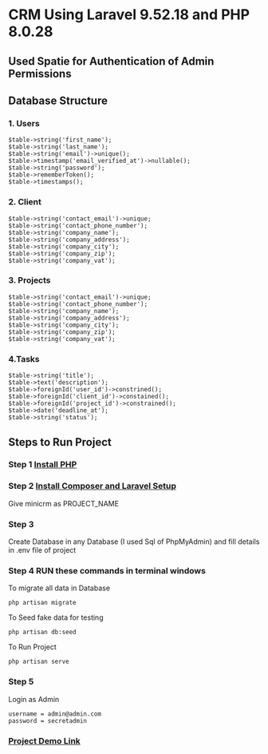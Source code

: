 
# CRM Using Laravel 9.52.18 and PHP 8.0.28

## Used Spatie for Authentication of Admin Permissions

## Database Structure

### 1. Users
```
$table->string('first_name');
$table->string('last_name');
$table->string('email')->unique();
$table->timestamp('email_verified_at')->nullable();
$table->string('password');
$table->rememberToken();
$table->timestamps();
```
### 2. Client
```
$table->string('contact_email')->unique;
$table->string('contact_phone_number');
$table->string('company_name');
$table->string('company_address');
$table->string('company_city');
$table->string('company_zip');
$table->string('company_vat');
```
### 3. Projects
```
$table->string('contact_email')->unique;
$table->string('contact_phone_number');
$table->string('company_name');
$table->string('company_address');
$table->string('company_city');
$table->string('company_zip');
$table->string('company_vat');
```
### 4.Tasks
```
$table->string('title');
$table->text('description');
$table->foreignId('user_id')->constrined();
$table->foreignId('client_id')->constained();
$table->foreignId('project_id')->constrained();
$table->date('deadline_at');
$table->string('status');   
```


## Steps to Run Project

### Step 1 [Install PHP](https://www.geeksforgeeks.org/how-to-install-php-in-windows-10/)


### Step 2 [Install Composer and Laravel Setup](https://gist.github.com/bradtraversy/7485f928e3e8f08ee6bccbe0a681a821) 

Give minicrm as PROJECT_NAME 

### Step 3 
Create Database in any Database (I used Sql of PhpMyAdmin) and fill details in  .env file of project
### Step 4 RUN these commands in terminal windows

To migrate all data in Database
```
php artisan migrate
```

To Seed fake data for testing
```
php artisan db:seed
```

To Run Project
```
php artisan serve
```

### Step 5
Login as Admin 
```
username = admin@admin.com
password = secretadmin
```

### [Project Demo Link](https://drive.google.com/file/d/1Xyh2kwmJIkeYlhw0K5U7cd0MpoYCRohY/view?usp=sharing)

